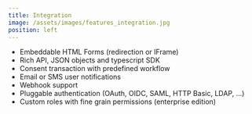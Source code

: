 ```yaml
---
title: Integration
image: /assets/images/features_integration.jpg
position: left
---
```


  - Embeddable HTML Forms (redirection or IFrame)
  - Rich API, JSON objects and typescript SDK
  - Consent transaction with predefined workflow
  - Email or SMS user notifications
  - Webhook support
  - Pluggable authentication (OAuth, OIDC, SAML, HTTP Basic, LDAP, ...)
  - Custom roles with fine grain permissions (enterprise edition)

